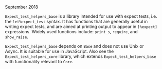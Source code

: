 September 2018

`Expect_test_helpers_base` is a library intended for use with expect
tests, i.e. the `let%expect_test` syntax. It has functions that are
generally useful in writing expect tests, and are aimed at printing
output to appear in `[%expect]` expressions. Widely used functions
include: `print_s`, `require`, and `show_raise`.

`Expect_test_helpers_base` depends on `Base` and does not use Unix or
Async. It is suitable for use in JavaScript. Also see the
`Expect_test_helpers_core` library, which extends
`Expect_test_helpers_base` with functionality relevant to `Core`.
